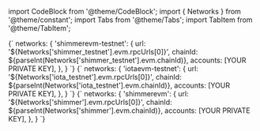 import CodeBlock from '@theme/CodeBlock';
import { Networks } from '@theme/constant';
import Tabs from '@theme/Tabs';
import TabItem from '@theme/TabItem';

<Tabs groupId='network'>
<TabItem value='shimmer_testnet' label='ShimmerEVM Testnet'>

<CodeBlock language="js">
{`
networks: {
    'shimmerevm-testnet': {
        url: '${Networks['shimmer_testnet'].evm.rpcUrls[0]}',
        chainId: ${parseInt(Networks['shimmer_testnet'].evm.chainId)},
        accounts: [YOUR PRIVATE KEY],
    },
}
`}
</CodeBlock>

</TabItem>
<TabItem value='iota_testnet' label='IotaEVM Testnet'>

<CodeBlock language="js">
{`
networks: {
    'iotaevm-testnet': {
        url: '${Networks['iota_testnet'].evm.rpcUrls[0]}',
        chainId: ${parseInt(Networks['iota_testnet'].evm.chainId)},
        accounts: [YOUR PRIVATE KEY],
    },
}
`}
</CodeBlock>

</TabItem>
<TabItem value='shimmer' label='ShimmerEVM'>

<CodeBlock language="js">
{`
networks: {
    'shimmerevm': {
        url: '${Networks['shimmer'].evm.rpcUrls[0]}',
        chainId: ${parseInt(Networks['shimmer'].evm.chainId)},
        accounts: [YOUR PRIVATE KEY],
    },
}
`}
</CodeBlock>

</TabItem>
</Tabs>